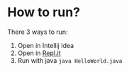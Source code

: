 # How to run?

There 3 ways to run:

1. Open in Intellij Idea
2. Open in [Repl.it](https://repl.it/)
3. Run with java `java HelloWorld.java`
